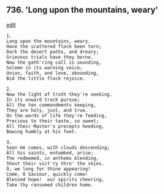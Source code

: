 
## 736.  'Long upon the mountains, weary'
[edit](https://docs.google.com/document/d/1ACYyBz0ttm7NNqa%2DDIyO9yEEcOigRGv6/edit?mode=html)



    1.
    Long upon the mountains, weary.
    Have the scattered flock been torn;
    Dark the desert paths, and dreary;
    Grievous trials have they borne.
    Now the gath'ring call is sounding,
    Solemn in its warning voice;
    Union, faith, and love, abounding,
    Bid the little flock rejoice.

    2.
    Now the light of truth they're seeking.
    In its onward track pursue;
    All the ten commandments keeping,
    They are holy, just, and true.
    On the words of life they're feeding,
    Precious to their taste, so sweet;
    All their Master's precepts heeding,
    Bowing humbly at his feet.

    3.
    Soon He comes, with clouds descending;
    All his saints, entombed, arise;
    The redeemed, in anthems blending,
    Shout their vict'ry thro' the skies.
    O, we long for thine appearing!
    Come, O Saviour, quickly come!
    Blessed hope!  our spirits cheering,
    Take thy ransomed children home.
